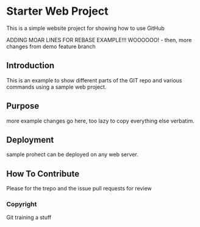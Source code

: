 # Starter Web Project

This is a simple website project for showing how to use GitHub

ADDING MOAR LINES FOR REBASE EXAMPLE!!! WOOOOOO! - then,
more changes from demo feature branch

## Introduction

This is an example to show different parts of the GIT repo and various commands using a sample web project.

## Purpose

more example changes go here, too lazy to copy everything else verbatim.

## Deployment

sample prohect can be deployed on any web server.

## How To Contribute

Please for the trepo and the issue pull requests for review

### Copyright

Git training a stuff